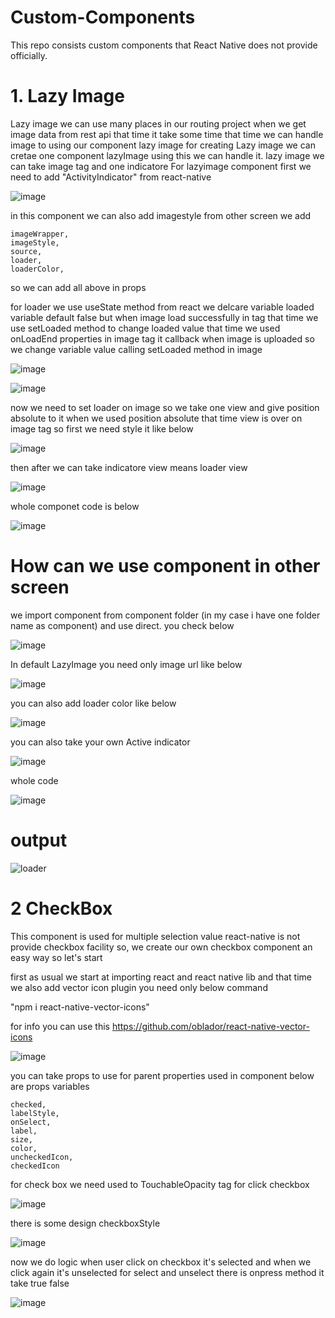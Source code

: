 # Custom-Components
This repo consists custom components that React Native does not provide officially.


# 1. Lazy Image
Lazy image we can use many places in our routing project when we get image data from rest api that time it take some time that time we can handle image to using our component lazy
image
  for creating Lazy image we can cretae one component lazyImage using this we can handle it. lazy image we can take image tag and one indicatore For lazyimage component first we need to add "ActivityIndicator" from react-native
 
  
![image](https://user-images.githubusercontent.com/4476493/136534262-26d465fd-f924-47d2-a1e5-932314dc2c77.png)

 in this component we can also add imagestyle from other screen we add  
    
    imageWrapper,
    imageStyle,
    source,
    loader,
    loaderColor,

so we can add all above in props

for loader we use useState method from react we delcare variable
loaded variable default false but when image load successfully in tag that time we use setLoaded method to change loaded value that time we used onLoadEnd properties in image tag it callback when image is uploaded so we change variable value calling setLoaded method in image

![image](https://user-images.githubusercontent.com/4476493/136534951-9d4b15b0-80ea-4b53-bfd4-fbdbfb9a2dba.png)

![image](https://user-images.githubusercontent.com/4476493/136539453-1c6af3a7-6a43-44cb-8f10-ff124693653d.png)



now we need to set loader on image so we take one view and give position absolute to it when we used position absolute that time view is over on image tag so first we need style it like below

![image](https://user-images.githubusercontent.com/4476493/136539960-727362e7-7704-41b5-9416-9d58372e7aa7.png)

then after we can take indicatore view means loader view

![image](https://user-images.githubusercontent.com/4476493/136535331-280c2bf7-7b6b-420a-8cc3-9b812defb028.png)

whole componet code is below

![image](https://user-images.githubusercontent.com/4476493/136540426-0a101e87-744c-4838-92e3-e0daa614d3af.png)

# How can we use component in other screen

we import component from component folder (in my case i have one folder name as component) and use direct. you check below

![image](https://user-images.githubusercontent.com/4476493/136541631-20061f11-a1c6-46b7-ab4c-72bbb2faaaa3.png)

In default LazyImage you need only image url like below

![image](https://user-images.githubusercontent.com/4476493/136541788-fe596fb1-810d-4589-b938-9f551f5211ce.png)

you can also add loader color like below

![image](https://user-images.githubusercontent.com/4476493/136541936-efc63d92-5136-4aeb-bd5f-544d5a2b3d23.png)

you can also take your own Active indicator

![image](https://user-images.githubusercontent.com/4476493/136542325-75f8eb3b-ea98-44a4-9efb-753c6583e232.png)

whole code

![image](https://user-images.githubusercontent.com/4476493/136542866-1bb58f21-b1c7-454c-854f-ae06b36f1a04.png)


# output


![loader](https://user-images.githubusercontent.com/4476493/136544393-025be6d0-19eb-475e-b0d0-5fe71935cf04.gif)

# 2 CheckBox

This component is used for multiple selection value react-native is not provide checkbox facility so, we create our own checkbox component an easy way so let's start

first as usual we start at importing react and react native lib and that time we also add vector icon  plugin you need only below command

"npm i react-native-vector-icons"

for info you can use this https://github.com/oblador/react-native-vector-icons

![image](https://user-images.githubusercontent.com/4476493/136545835-786988cc-b994-4aa5-af7a-c1370fdb777e.png)

you can take props to use for parent properties used in component below are props variables

    checked,
    labelStyle,
    onSelect,
    label,
    size,
    color,
    uncheckedIcon,
    checkedIcon
    
for check box we need used to TouchableOpacity tag for click checkbox 

![image](https://user-images.githubusercontent.com/4476493/136547000-897beee6-d227-43f8-aca9-c4d335b96a9f.png)

there is some design checkboxStyle 

![image](https://user-images.githubusercontent.com/4476493/136547169-52cec173-e9ff-4b94-b32d-3bf4904fef41.png)

now we do logic when user click on checkbox it's selected and when we click again it's unselected for select and  unselect there is onpress method it take true false

![image](https://user-images.githubusercontent.com/4476493/136551718-7a606832-cfc8-4cb4-995d-b7d308212017.png)





